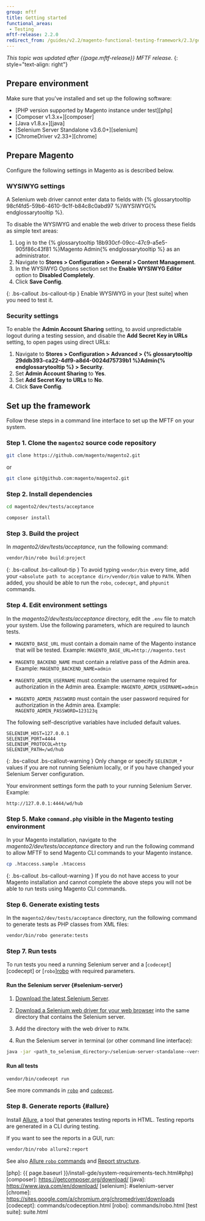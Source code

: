 ```yaml
---
group: mftf
title: Getting started
functional_areas:
 - Testing
mftf-release: 2.2.0
redirect_from: /guides/v2.2/magento-functional-testing-framework/2.3/getting-started.html
---
```


_This topic was updated after {{page.mftf-release}} MFTF release._
{: style="text-align: right"}

## Prepare environment

Make sure that you've installed and set up the following software:

* [PHP version supported by Magento instance under test][php]
* [Composer v1.3.x+][composer]
* [Java v1.8.x+][java]
* [Selenium Server Standalone v3.6.0+][selenium]
* [ChromeDriver v2.33+][chrome]

## Prepare Magento

Configure the following settings in Magento as is described below.

### WYSIWYG settings

A Selenium web driver cannot enter data to fields with {% glossarytooltip 98cf4fd5-59b6-4610-9c1f-b84c8c0abd97 %}WYSIWYG{% endglossarytooltip %}.

To disable the WYSIWYG and enable the web driver to process these fields as simple text areas:

1. Log in to the {% glossarytooltip 18b930cf-09cc-47c9-a5e5-905f86c43f81 %}Magento Admin{% endglossarytooltip %} as an administrator.
2. Navigate to **Stores \> Configuration \> General \> Content Management**.
3. In the WYSIWYG Options section set the **Enable WYSIWYG Editor** option to **Disabled Completely**.
4. Click **Save Config**.

{: .bs-callout .bs-callout-tip }
Enable WYSIWYG in your [test suite] when you need to test it.

### Security settings

To enable the **Admin Account Sharing** setting, to avoid unpredictable logout during a testing session, and disable the **Add Secret Key in URLs** setting, to open pages using direct URLs:

1. Navigate to **Stores \> Configuration \> Advanced \> {% glossarytooltip 29ddb393-ca22-4df9-a8d4-0024d75739b1 %}Admin{% endglossarytooltip %} \> Security**.
2. Set **Admin Account Sharing** to **Yes**.
3. Set **Add Secret Key to URLs** to **No**.
4. Click **Save Config**.

## Set up the framework

Follow these steps in a command line interface to set up the MFTF on your system.

### Step 1. Clone the `magento2` source code repository

```bash
git clone https://github.com/magento/magento2.git
```

or

```bash
git clone git@github.com:magento/magento2.git
```

### Step 2. Install dependencies

```bash
cd magento2/dev/tests/acceptance
```
```bash
composer install
```

### Step 3. Build the project

In _magento2/dev/tests/acceptance_, run the following command:

```bash
vendor/bin/robo build:project
```

{: .bs-callout .bs-callout-tip }
To avoid typing `vendor/bin` every time, add your `<absolute path to acceptance dir>/vendor/bin` value to `PATH`.
When added, you should be able to run the `robo`, `codecept`, and `phpunit` commands.

### Step 4. Edit environment settings

In the _magento2/dev/tests/acceptance_ directory, edit the `.env` file to match your system. Use the following parameters, which are required to launch tests.

* `MAGENTO_BASE_URL` must contain a domain name of the Magento instance that will be tested.
Example: `MAGENTO_BASE_URL=http://magento.test`

* `MAGENTO_BACKEND_NAME` must contain a relative pass of the Admin area.
Example: `MAGENTO_BACKEND_NAME=admin`

* `MAGENTO_ADMIN_USERNAME` must contain the username required for authorization in the Admin area.
Example: `MAGENTO_ADMIN_USERNAME=admin`

* `MAGENTO_ADMIN_PASSWORD` must contain the user password required for authorization in the Admin area.
Example: `MAGENTO_ADMIN_PASSWORD=123123q`

The following self-descriptive variables have included default values.

```config
SELENIUM_HOST=127.0.0.1
SELENIUM_PORT=4444
SELENIUM_PROTOCOL=http
SELENIUM_PATH=/wd/hub
```

{: .bs-callout .bs-callout-warning }
Only change or specify `SELENIUM_*` values if you are not running Selenium locally, or if you have changed your Selenium Server configuration.

Your environment settings form the path to your running Selenium Server.
Example:
```
http://127.0.0.1:4444/wd/hub
```

### Step 5. Make `command.php` visible in the Magento testing environment

In your Magento installation, navigate to the _magento2/dev/tests/acceptance_ directory and run the following command to allow MFTF to send Magento CLI commands to your Magento instance.

```bash
cp .htaccess.sample .htaccess
```

{: .bs-callout .bs-callout-warning }
If you do not have access to your Magento installation and cannot complete the above steps you will not be able to run tests using Magento CLI commands.

### Step 6. Generate existing tests

In the `magento2/dev/tests/acceptance` directory, run the following command to generate tests as PHP classes from XML files:

```bash
vendor/bin/robo generate:tests
```

### Step 7. Run tests

To run tests you need a running Selenium server and a [`codecept`][codecept] or [`robo`][robo](commands/robo.html) with required parameters.

#### Run the Selenium server {#selenium-server}

1. [Download the latest Selenium Server](http://www.seleniumhq.org/download/).

2. [Download a Selenium web driver for your web browser](http://docs.seleniumhq.org/about/platforms.jsp) into the same directory that contains the Selenium server.

3. Add the directory with the web driver to `PATH`.

4. Run the Selenium server in terminal (or other command line interface):

```bash
java -jar <path_to_selenium_directory>/selenium-server-standalone-<version>.jar
```

#### Run all tests

```bash
vendor/bin/codecept run
```

See more commands in [`robo`](commands/robo.html) and [`codecept`](commands/codeception.html).

### Step 8. Generate reports {#allure}

Install [Allure](https://docs.qameta.io/allure/latest/), a tool that generates testing reports in HTML.
Testing reports are generated in a CLI during testing.

If you want to see the reports in a GUI, run:

```bash
vendor/bin/robo allure2:report
```

See also [Allure `robo` commands](commands/robo.html#allure-robo-commands) and [Report structure](https://docs.qameta.io/allure/latest/#_report_structure).

<!-- Link definitions -->

[php]: {{ page.baseurl }}/install-gde/system-requirements-tech.html#php)
[composer]: https://getcomposer.org/download/
[java]: https://www.java.com/en/download/
[selenium]: #selenium-server
[chrome]: https://sites.google.com/a/chromium.org/chromedriver/downloads
[codecept]: commands/codeception.html
[robo]: commands/robo.html
[test suite]: suite.html